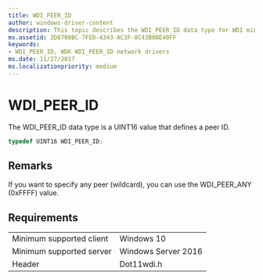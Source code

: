 ```yaml
---
title: WDI_PEER_ID
author: windows-driver-content
description: This topic describes the WDI_PEER_ID data type for WDI miniport drivers.
ms.assetid: 2D8700BC-7FED-4343-AC3F-8C43B0BE40FF
keywords:
- WDI_PEER_ID, WDK WDI_PEER_ID network drivers
ms.date: 11/27/2017
ms.localizationpriority: medium
---
```


# WDI_PEER_ID

The WDI_PEER_ID data type is a UINT16 value that defines a peer ID.

```c++
typedef UINT16 WDI_PEER_ID;
```

## Remarks

If you want to specify any peer (wildcard), you can use the WDI_PEER_ANY (0xFFFF) value.

## Requirements

|   |   |
| --- | --- |
| Minimum supported client | Windows 10 |
| Minimum supported server | Windows Server 2016 |
| Header | Dot11wdi.h |

